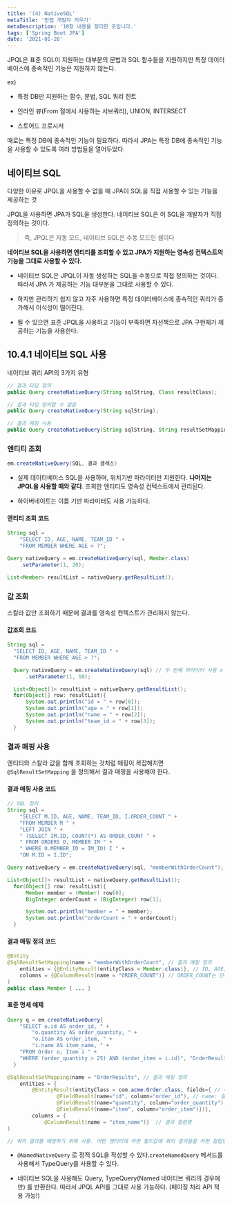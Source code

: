 ```yaml
---
title: '(4) NativeSQL'
metaTitle: '만렙 개발자 키우기'
metaDescription: '10장 내용을 정리한 곳입니다.'
tags: ['Spring Boot JPA']
date: '2021-01-26'
---
```


JPQL은 표준 SQL이 지원하는 대부분의 문법과 SQL 함수들을 지원하지만 특정 데이터베이스에 종속적인 기능은 지원하지 않는다.

ex)
  - 특정 DB만 지원하는 함수, 문법, SQL 쿼리 힌트

  - 인라인 뷰(From 절에서 사용하는 서브쿼리), UNION, INTERSECT

  - 스토어드 프로시저


때로는 특정 DB에 종속적인 기능이 필요하다. 따라서 JPA는 특정 DB에 종속적인 기능을 사용할 수 있도록 여러 방법들을 열어두었다.


## 네이티브 SQL

다양한 이유로 JPQL을 사용할 수 없을 때 JPA이 SQL을 직접 사용할 수 있는 기능을 제공하는 것

JPQL을 사용하면 JPA가 SQL을 생성한다. 네이티브 SQL은 이 SQL을 개발자가 직접 정의하는 것이다.

> 즉, JPQL은 자동 모드, 네이티브 SQL은 수동 모드인 셈이다

**네이티브 SQL을 사용하면 엔티티를 조회할 수 있고 JPA가 지원하는 영속성 컨텍스트의 기능을 그대로 사용할 수 있다.**

- 네이티브 SQL은 JPQL이 자동 생성하는 SQL을 수동으로 직접 정의하는 것이다. 따라서 JPA 가 제공하는 기능 대부분을 그대로 사용할 수 있다.

* 하지만 관리하기 쉽지 않고 자주 사용하면 특정 데이터베이스에 종속적인 쿼리가 증가해서 이식성이 떨어진다.

- 될 수 있으면 표준 JPQL을 사용하고 기능이 부족하면 차선책으로 JPA 구현체가 제공하는 기능을 사용한다.

## 10.4.1 네이티브 SQL 사용

네이티브 쿼리 API의 3가지 유형

```java
// 결과 타입 정의
public Query createNativeQuery(String sqlString, Class resultClass);

// 결과 타입 정의할 수 없음
public Query createNativeQuery(String sqlString);

// 결과 매핑 사용
public Query createNativeQuery(String sqlString, String resultSetMapping);
```

### 엔티티 조회

```java
em.createNativeQuery(SQL, 결과 클래스)
```

- 실제 데이터베이스 SQL을 사용하며, 위치기반 파라미터만 지원한다. **나머지는 JPQL을 사용할 때와 같다**. 조회한 엔티티도 영속성 컨텍스트에서 관리된다.

- 하이버네이트는 이름 기반 파라미터도 사용 가능하다.

#### 엔티티 조회 코드

```java
String sql =
    "SELECT ID, AGE, NAME, TEAM_ID " +
    "FROM MEMBER WHERE AGE > ?";

Query nativeQuery = em.createNativeQuery(sql, Member.class)
    .setParameter(1, 20);

List<Member> resultList = nativeQuery.getResultList();
```

### 값 조회

스칼라 값만 조회하기 때문에 결과를 영속성 컨텍스트가 관리하지 않는다.

#### 값조회 코드
```java
String sql =
  "SELECT ID, AGE, NAME, TEAM_ID " +
  "FROM MEMBER WHERE AGE > ?";

  Query nativeQuery = em.createNativeQuery(sql) // 두 번째 파라미터 사용 x
      .setParameter(1, 10);

  List<Object[]> resultList = nativeQuery.getResultList();
  for(Object[] row: resultList){
      System.out.println("id = " + row[0]);
      System.out.println("age = " + row[1]);
      System.out.println("name = " + row[2]);
      System.out.println("team_id = " + row[3]);
  }
```

### 결과 매핑 사용

엔티티와 스칼라 값을 함께 조회하는 것처럼 매핑이 복잡해지면 `@SqlResultSetMapping` 을 정의해서 결과 매핑을 사용해야 한다.


#### 결과 매핑 사용 코드

```java
// SQL 정의
String sql =
    "SELECT M.ID, AGE, NAME, TEAM_ID, I.ORDER_COUNT " +
    "FROM MEMBER M " +
    "LEFT JOIN " +
    " (SELECT IM.ID, COUNT(*) AS ORDER_COUNT " +
    " FROM ORDERS O, MEMBER IM " +
    " WHERE O.MEMBER_ID = IM_ID) I " +
    "ON M.ID = I.ID";

Query nativeQuery = em.createNativeQuery(sql, "memberWithOrderCount"); // 두 번째 파라미터 : 결과 매핑 정보의 이름

List<Object[]> resultList = nativeQuery.getResultList();
  for(Object[] row: resultList){
      Member member = (Member) row[0];
      BigInteger orderCount = (BigInteger) row[1];

      System.out.println("member = " + member);
      System.out.println("orderCount = " + orderCount);
  }
```

#### 결과 매핑 정의 코드
```java
@Entity
@SqlResultSetMapping(name = "memberWithOrderCount", // 결과 매핑 정의
    entities = {@EntityResult(entityClass = Member.class)}, // ID, AGE, NAME, TEAM_ID 는 Member 엔티티와 매핑
    columns = {@ColumnResult(name = "ORDER_COUNT")} // ORDER_COUNT는 단순히 값으로 매핑
)
public class Member { ... }
```

#### 표준 명세 예제
```java
Query q = em.createNativeQuery{
    "SELECT o.id AS order_id, " +
        "o.quantity AS order_quantity, " +
        "o.item AS order_item, " +
        "i.name AS item_name, " +
    "FROM Order o, Item i " +
    "WHERE (order_quantity > 25) AND (order_item = i.id)", "OrderResults");
  }

@SqlResultSetMapping(name = "OrderResults", // 결과 매핑 정의
    entities = {
        @EntityResult(entityClass = com.acme.Order.class, fields={ // 여러 엔티티와 여러 컬럼을 매핑, entityClass : 결과로 사용할 엔티티 클래스를 지정
                @FieldResult(name="id", column="order_id"), // name: 결과를 받을 필드명, column : 결과 컬럼명
                @FieldResult(name="quantity", column="order_quantity"),
                @FieldResult(name="item", column="order_item")})},
        columns = {
            @ColumnResult(name = "item_name")}  // 결과 컬럼명
)

// 쿼리 결과를 매핑하기 위해 사용. 어떤 엔티티에 어떤 필드값에 쿼리 결과들을 어떤 컬럼명으로 매핑할지 결정!
```

- `@NamedNativeQuery` 로 정적 SQL을 작성할 수 있다.`createNamedQuery` 메서드를 사용해서 TypeQuery를 사용할 수 있다.

* 네이티브 SQL을 사용해도 Query, TypeQuery(Named 네이티브 쿼리의 경우에만) 를 반환한다. 따라서 JPQL API를 그대로 사용 가능하다. (페이징 처리 API 적용 가능!)
